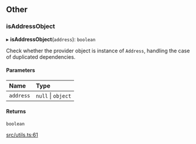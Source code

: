 ## Other

### isAddressObject

▸ **isAddressObject**(`address`): `boolean`

Check whether the provider object is instance of `Address`,
handling the case of duplicated dependencies.

#### Parameters

| Name      | Type               |
| :-------- | :----------------- |
| `address` | `null` \| `object` |

#### Returns

`boolean`

[src/utils.ts:61](https://github.com/Broxus/everscale-inpage-provider/blob/14e397c/src/utils.ts#L61)
